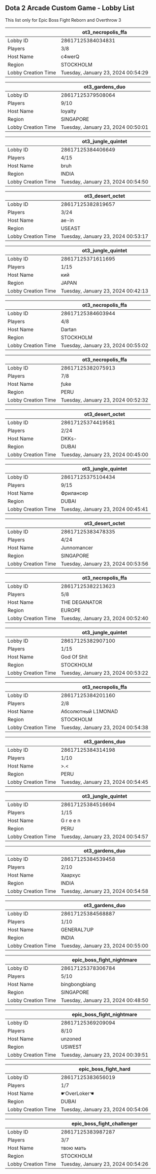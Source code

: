 ## Dota 2 Arcade Custom Game - Lobby List

This list only for Epic Boss Fight Reborn and Overthrow 3

|  | ot3_necropolis_ffa |
| ------ | ------ |
| Lobby ID | 28617125384034831 |
| Players | 3/8 |
| Host Name | c4werQ |
| Region | STOCKHOLM |
| Lobby Creation Time | Tuesday, January 23, 2024 00:54:29 |


|  | ot3_gardens_duo |
| ------ | ------ |
| Lobby ID | 28617125379508064 |
| Players | 9/10 |
| Host Name | loyalty |:|:|:|:| |
| Region | SINGAPORE |
| Lobby Creation Time | Tuesday, January 23, 2024 00:50:01 |


|  | ot3_jungle_quintet |
| ------ | ------ |
| Lobby ID | 28617125384406649 |
| Players | 4/15 |
| Host Name | bruh |
| Region | INDIA |
| Lobby Creation Time | Tuesday, January 23, 2024 00:54:50 |


|  | ot3_desert_octet |
| ------ | ------ |
| Lobby ID | 28617125382819657 |
| Players | 3/24 |
| Host Name | ae-in |
| Region | USEAST |
| Lobby Creation Time | Tuesday, January 23, 2024 00:53:17 |


|  | ot3_jungle_quintet |
| ------ | ------ |
| Lobby ID | 28617125371611695 |
| Players | 1/15 |
| Host Name | кий |
| Region | JAPAN |
| Lobby Creation Time | Tuesday, January 23, 2024 00:42:13 |


|  | ot3_necropolis_ffa |
| ------ | ------ |
| Lobby ID | 28617125384603944 |
| Players | 4/8 |
| Host Name | Dartan |
| Region | STOCKHOLM |
| Lobby Creation Time | Tuesday, January 23, 2024 00:55:02 |


|  | ot3_necropolis_ffa |
| ------ | ------ |
| Lobby ID | 28617125382075913 |
| Players | 7/8 |
| Host Name | ƒuke |
| Region | PERU |
| Lobby Creation Time | Tuesday, January 23, 2024 00:52:32 |


|  | ot3_desert_octet |
| ------ | ------ |
| Lobby ID | 28617125374419581 |
| Players | 2/24 |
| Host Name | DKKs- |
| Region | DUBAI |
| Lobby Creation Time | Tuesday, January 23, 2024 00:45:00 |


|  | ot3_jungle_quintet |
| ------ | ------ |
| Lobby ID | 28617125375104434 |
| Players | 9/15 |
| Host Name | Фрилансер |
| Region | DUBAI |
| Lobby Creation Time | Tuesday, January 23, 2024 00:45:41 |


|  | ot3_desert_octet |
| ------ | ------ |
| Lobby ID | 28617125383478335 |
| Players | 4/24 |
| Host Name | Junnomancer |
| Region | SINGAPORE |
| Lobby Creation Time | Tuesday, January 23, 2024 00:53:56 |


|  | ot3_necropolis_ffa |
| ------ | ------ |
| Lobby ID | 28617125382213623 |
| Players | 5/8 |
| Host Name | THE DEGANATOR |
| Region | EUROPE |
| Lobby Creation Time | Tuesday, January 23, 2024 00:52:40 |


|  | ot3_jungle_quintet |
| ------ | ------ |
| Lobby ID | 28617125382907100 |
| Players | 1/15 |
| Host Name | God Of Shit |
| Region | STOCKHOLM |
| Lobby Creation Time | Tuesday, January 23, 2024 00:53:22 |


|  | ot3_necropolis_ffa |
| ------ | ------ |
| Lobby ID | 28617125384201160 |
| Players | 2/8 |
| Host Name | Абсолютный L1MONAD |
| Region | STOCKHOLM |
| Lobby Creation Time | Tuesday, January 23, 2024 00:54:38 |


|  | ot3_gardens_duo |
| ------ | ------ |
| Lobby ID | 28617125384314198 |
| Players | 1/10 |
| Host Name | >.< |
| Region | PERU |
| Lobby Creation Time | Tuesday, January 23, 2024 00:54:45 |


|  | ot3_jungle_quintet |
| ------ | ------ |
| Lobby ID | 28617125384516694 |
| Players | 1/15 |
| Host Name | G r e e n |
| Region | PERU |
| Lobby Creation Time | Tuesday, January 23, 2024 00:54:57 |


|  | ot3_gardens_duo |
| ------ | ------ |
| Lobby ID | 28617125384539458 |
| Players | 2/10 |
| Host Name | Xaapxyc |
| Region | INDIA |
| Lobby Creation Time | Tuesday, January 23, 2024 00:54:58 |


|  | ot3_gardens_duo |
| ------ | ------ |
| Lobby ID | 28617125384568887 |
| Players | 1/10 |
| Host Name | GENERAL7UP |
| Region | INDIA |
| Lobby Creation Time | Tuesday, January 23, 2024 00:55:00 |


|  | epic_boss_fight_nightmare |
| ------ | ------ |
| Lobby ID | 28617125378306784 |
| Players | 5/10 |
| Host Name | bingbongbiang |
| Region | SINGAPORE |
| Lobby Creation Time | Tuesday, January 23, 2024 00:48:50 |


|  | epic_boss_fight_nightmare |
| ------ | ------ |
| Lobby ID | 28617125369209094 |
| Players | 8/10 |
| Host Name | unzoned |
| Region | USWEST |
| Lobby Creation Time | Tuesday, January 23, 2024 00:39:51 |


|  | epic_boss_fight_hard |
| ------ | ------ |
| Lobby ID | 28617125383656019 |
| Players | 1/7 |
| Host Name | ☛OverLoker☚ |
| Region | DUBAI |
| Lobby Creation Time | Tuesday, January 23, 2024 00:54:06 |


|  | epic_boss_fight_challenger |
| ------ | ------ |
| Lobby ID | 28617125383987287 |
| Players | 3/7 |
| Host Name | твою мать |
| Region | STOCKHOLM |
| Lobby Creation Time | Tuesday, January 23, 2024 00:54:26 |


